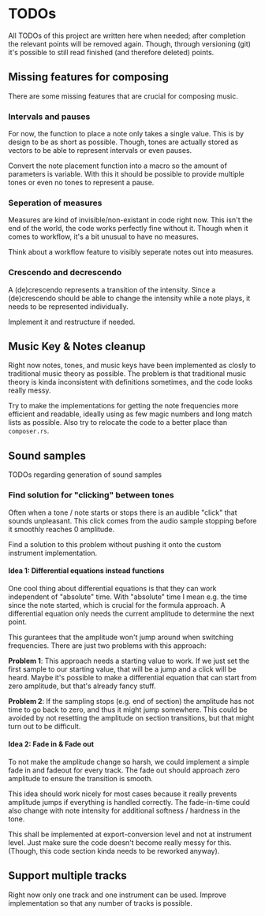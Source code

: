 # TODOs

All TODOs of this project are written here when needed; after completion the
relevant points will be removed again. Though, through versioning (git) it's
possible to still read finished (and therefore deleted) points.

## Missing features for composing

There are some missing features that are crucial for composing music.

### Intervals and pauses

For now, the function to place a note only takes a single value. This is by
design to be as short as possible. Though, tones are actually stored as vectors
to be able to represent intervals or even pauses.

Convert the note placement function into a macro so the amount of parameters
is variable. With this it should be possible to provide multiple tones or
even no tones to represent a pause.

### Seperation of measures

Measures are kind of invisible/non-existant in code right now. This isn't the
end of the world, the code works perfectly fine without it. Though when it comes
to workflow, it's a bit unusual to have no measures.

Think about a workflow feature to visibly seperate notes out into measures.

### Crescendo and decrescendo

A (de)crescendo represents a transition of the intensity. Since a (de)crescendo
should be able to change the intensity while a note plays, it needs to be
represented individually.

Implement it and restructure if needed.

## Music Key & Notes cleanup

Right now notes, tones, and music keys have been implemented as closly to
traditional music theory as possible. The problem is that traditional music
theory is kinda inconsistent with definitions sometimes, and the code looks
really messy.

Try to make the implementations for getting the note frequencies more efficient
and readable, ideally using as few magic numbers and long match lists as
possible. Also try to relocate the code to a better place than `composer.rs`.

## Sound samples

TODOs regarding generation of sound samples

### Find solution for "clicking" between tones

Often when a tone / note starts or stops there is an audible "click" that sounds
unpleasant. This click comes from the audio sample stopping before it smoothly
reaches 0 amplitude.

Find a solution to this problem without pushing it onto the custom instrument
implementation.

#### Idea 1: Differential equations instead functions

One cool thing about differential equations is that they can work independent
of "absolute" time. With "absolute" time I mean e.g. the time since the note
started, which is crucial for the formula approach. A differential equation
only needs the current amplitude to determine the next point.

This gurantees that the amplitude won't jump around when switching frequencies.
There are just two problems with this approach:

**Problem 1**: This approach needs a starting value to work. If we just set the
first sample to our starting value, that will be a jump and a click will be
heard. Maybe it's possible to make a differential equation that can start from
zero amplitude, but that's already fancy stuff.

**Problem 2**: If the sampling stops (e.g. end of section) the amplitude has
not time to go back to zero, and thus it might jump somewhere. This could be
avoided by not resetting the amplitude on section transitions, but that might
turn out to be difficult.

#### Idea 2: Fade in & Fade out

To not make the amplitude change so harsh, we could implement a simple fade in
and fadeout for every track. The fade out should approach zero amplitude to
ensure the transition is smooth.

This idea should work nicely for most cases because it really prevents amplitude
jumps if everything is handled correctly. The fade-in-time could also change
with note intensity for additional softness / hardness in the tone.

This shall be implemented at export-conversion level and not at instrument
level. Just make sure the code doesn't become really messy for this. (Though,
this code section kinda needs to be reworked anyway).

## Support multiple tracks

Right now only one track and one instrument can be used. Improve implementation
so that any number of tracks is possible.
